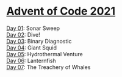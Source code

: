 # [Advent of Code 2021](https://adventofcode.com/2021)

[Day 01](https://github.com/enigm4tik/advent-of-code/tree/main/2021/day01): Sonar Sweep  
[Day 02](https://github.com/enigm4tik/advent-of-code/tree/main/2021/day02): Dive!  
[Day 03](https://github.com/enigm4tik/advent-of-code/tree/main/2021/day03): Binary Diagnostic  
[Day 04](https://github.com/enigm4tik/advent-of-code/tree/main/2021/day04): Giant Squid   
[Day 05](https://github.com/enigm4tik/advent-of-code/tree/main/2021/day05): Hydrothermal Venture  
[Day 06](https://github.com/enigm4tik/advent-of-code/tree/main/2021/day06): Lanternfish  
[Day 07](https://github.com/enigm4tik/advent-of-code/tree/main/2021/day07): The Treachery of Whales  
<!--[Day 08](https://github.com/enigm4tik/advent-of-code/tree/main/2021/day08): Handheld Halting  
[Day 09](https://github.com/enigm4tik/advent-of-code/tree/main/2021/day09): Encoding Error    
[Day 10](https://github.com/enigm4tik/advent-of-code/tree/main/2021/day10): Adapter Array  
[Day 11](https://github.com/enigm4tik/advent-of-code/tree/main/2021/day11): Seating System  
[Day 12](https://github.com/enigm4tik/advent-of-code/tree/main/2021/day12): Rain Risk  
[Day 13](https://github.com/enigm4tik/advent-of-code/tree/main/2021/day13): Shuttle Search  
[Day 14](https://github.com/enigm4tik/advent-of-code/tree/main/2021/day14): Docking Data  
[Day 15](https://github.com/enigm4tik/advent-of-code/tree/main/2021/day15): Rambunctious Recitation  
[Day 16](https://github.com/enigm4tik/advent-of-code/tree/main/2021/day16): Ticket Translation  
[Day 17](https://github.com/enigm4tik/advent-of-code/tree/main/2021/day17): Conway Cubes  
[Day 18](https://github.com/enigm4tik/advent-of-code/tree/main/2021/day18): Operation Order  
[Day 19](https://github.com/enigm4tik/advent-of-code/tree/main/2021/day19): Monster Messages  
[Day 20](https://github.com/enigm4tik/advent-of-code/tree/main/2021/day20): Jurassic Jigsaw  
[Day 21](https://github.com/enigm4tik/advent-of-code/tree/main/2021/day21): Allergen Assessment  
[Day 22](https://github.com/enigm4tik/advent-of-code/tree/main/2021/day22): Crab Combat  
[Day 23](https://github.com/enigm4tik/advent-of-code/tree/main/2021/day23): Crab Cups  
[Day 24](https://github.com/enigm4tik/advent-of-code/tree/main/2021/day24): Lobby Layout  
[Day 25](https://github.com/enigm4tik/advent-of-code/tree/main/2021/day25): Combo Breaker  -->
